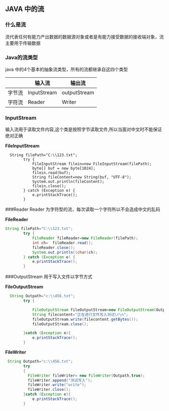 ## JAVA  中的流
    
### 什么是流

流代表任何有能力产出数据的数据源对象或者是有能力接受数据的接收端对象，流主要用于传输数据    
    
### Java的流类型

java 中的4个基本的抽象流类型，所有的流都继承自这四个类型
   
|     |输入流      |输出流       |
| ---- | ---------- | -------  |
|字节流|InputStream|outputStream|
|字符流|Reader     |Writer      | 
### InputStream
输入流用于读取文件内容,这个类是按照字节读取文件,所以当面对中文时不能保证绝对正确

**FileInputStream**
```
  String filePath="C:\\123.txt";
        try {
            FileInputStream filein=new FileInputStream(filePath);
            byte[] buf = new byte[1024];
            filein.read(buf);
            String fileContent=new String(buf, "UTF-8");
            System.out.println(fileContent);
            filein.close();
        } catch (Exception e) {
            e.printStackTrace();
        }
```
###Reader
Reader 为字符型的流，每次读取一个字符所以不会造成中文的乱码 

**FileReader**   
```java
String filePath="C:\\123.txt";
        try {
            FileReader fileReader=new FileReader(filePath);
            int ch=  fileReader.read();
            fileReader.close();
            System.out.println((char)ch);
        } catch (Exception e) {
            e.printStackTrace();
        }
```
###OutputStream
用于写入文件以字节方式

**FileOutputStream**
```java
  String Outpath="c:\\456.txt";
        try {

            FileOutputStream fileOutputStream=new FileOutputStream(Outpath,true);
            String filecontent="正在进行文件写入测试\r\n";
            fileOutputStream.write(filecontent.getBytes());
            fileOutputStream.close();

        }catch (Exception e){
            e.printStackTrace();
        }
```
**FileWriter**
```java
 String Outpath="c:\\456.txt";
        try
        {
          FileWriter fileWriter= new FileWriter(Outpath,true);
          fileWriter.append("测试写入");
          fileWriter.write("write");
          fileWriter.close();
        }catch (Exception e){
            e.printStackTrace();
        }
```

      
   